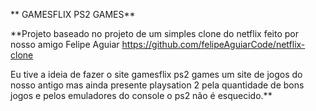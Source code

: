 
   **  GAMESFLIX PS2 GAMES**


**Projeto baseado no projeto de um simples clone do netflix feito por nosso amigo Felipe Aguiar
https://github.com/felipeAguiarCode/netflix-clone

Eu tive a ideia de fazer o site gamesflix ps2 games um site de jogos do nosso antigo mas ainda presente playsation 2 pela quantidade de bons jogos e pelos emuladores do console o ps2 não é esquecido.**


